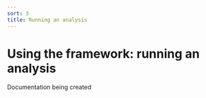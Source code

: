 ```yaml
---
sort: 3
title: Running an analysis
---
```


# Using the framework: running an analysis

Documentation being created
